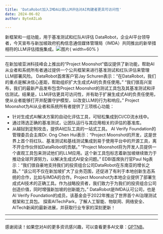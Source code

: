 ```yaml
---
title: 'DataRobot加入IMDA以使LLM评估对AI构建者更具可访问性'
date: 2024-06-02
author: ByteAILab

---
```


新框架和一组功能，用于基准测试和红队AI评估
DataRobot，企业AI平台领导者，今天宣布与新加坡政府机构信息通信媒体管理局（IMDA）共同推出的新举措相符的LLM评估措施集成。![图片](https://ai-techpark.com/wp-content/uploads/2024/05/DataRobot-960x540.jpg){ width=60% }

---
在新加坡亚洲科技峰会上推出的“Project Moonshot”倡议提供了新功能，帮助AI从业者和系统所有者通过提供一个公共框架来进行基准测试和红队评估来管理LLM部署风险。
DataRobot首席客户官Jay Schuren表示：“在DataRobot，我们的重点是解决信心差距，帮助组织扩大生成式AI的负责任使用。” “我们很高兴宣布，我们的最新产品发布包含Project Moonshot的测试工具包及其基准测试和评估测试。结果是，LLM评估更具可访问性，并有助于扩展生成式AI的负责任使用，使从业者能够打开并配置守护模型，以改变LLM的行为和响应。”
Project Moonshot为AI从业者和系统所有者提供了三项核心功能：
- 针对生成式AI解决方案的自动化评估工具，可轻松集成到CI/CD流水线中。
- 通过筛选正确的基准测试，让团队运行与其应用相关的评估的基准库。
- 从越狱到定制攻击，提供AI红队工具的一站式工具。
AI Verify Foundation的管理委员会主席Dr. Ong Chen Hui表示：“Project Moonshot的开发，这是世界上首个将红队、基准测试和基线测试集成到易于使用平台中的开源工具，离不开合作伙伴如DataRobot的贡献。” “Project Moonshot将为开发人员提供一个直观工具包来测试他们的LLM应用。这个新工具包标志着新加坡继续致力于推动全球开源努力，以解决生成式AI安全问题。”
EDBI首席执行官Paul Ng表示：“我们很自豪地支持我们的投资组合公司DataRobot在东南亚的增长之路。” “该公司不仅在新加坡扩大了业务范围，还促进了有利于本地创新生态系统的合作，比如与IMDA的合作。Project Moonshot为本地企业提供了部署生成式AI技术的正确工具。作为战略投资者，我们致力于为我们的投资组合公司创造价值，同时增强新加坡的创新能力。”
DataRobot是IMDA认可公司，也是AI Verify Foundation的成员，该基金会于2022年推出了世界首个AI治理测试框架和工具包。
探索AITechPark，了解人工智能、物联网、网络安全、AITech新闻的最新进展，并获取行业专家的深刻更新！

---
---
感谢阅读！如果您对AI的更多资讯感兴趣，可以查看更多AI文章：[GPTNB](https://gptnb.com)。